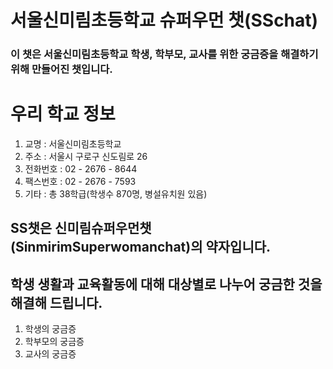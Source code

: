 # 서울신미림초등학교 슈퍼우먼 챗(SSchat)


### 이 챗은 서울신미림초등학교 학생, 학부모, 교사를 위한 궁금증을 해결하기 위해 만들어진 챗입니다.

# 우리 학교 정보

1. 교명 : 서울신미림초등학교
2. 주소 : 서울시 구로구 신도림로 26
3. 전화번호 : 02 - 2676 - 8644
4. 팩스번호 : 02 - 2676 - 7593
5. 기타 : 총 38학급(학생수 870명, 병설유치원 있음)

## SS챗은 신미림슈퍼우먼챗(SinmirimSuperwomanchat)의 약자입니다. 

## 학생 생활과 교육활동에 대해 대상별로 나누어 궁금한 것을 해결해 드립니다. 

1. 학생의 궁금증
2. 학부모의 궁금증
3. 교사의 궁금증
